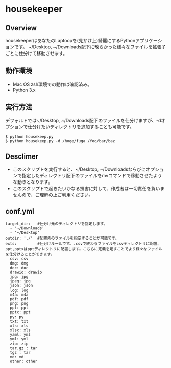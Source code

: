 # housekeeper
## Overview
housekeeperはあなたのLaptoopを(見かけ上)綺麗にするPythonアプリケーションです。
~/Desktop, ~/Downloads配下に散らかった様々なファイルを拡張子ごとに仕分けて移動させます。

## 動作環境
* Mac OS zsh環境での動作は確認済み。
* Python 3.x

## 実行方法
デフォルトでは~/Desktop, ~/Downloads配下のファイルを仕分けますが、-dオプションで仕分けたいディレクトリを追加することも可能です。
```
$ python housekeep.py
$ python housekeep.py -d /hoge/fuga /foo/bar/baz
```

## Desclimer
* このスクリプトを実行すると、~/Desktop, ~/Downloadsならびにオプションで指定したディレクトリ配下のファイルをmvコマンドで移動させたような動きとなります。
* このスクリプトで起きたいかなる損害に対して、作成者は一切責任を負いませんので、ご理解の上ご利用ください。


## conf.yml
```
target_dir:   #仕分け元のディレクトリを指定します。
  - '~/Downloads'
  - '~/Desktop'
outdir: './'  #配置先のファイルを指定することが可能です。
exts:         #仕分けルールです。.csvで終わるファイルをcsvディレクトリに配置、ppt,pptxはpptディレクトリに配置します。こちらに定義を足すことでより様々なファイルを仕分けることができます。
  csv: csv
  dmg: dmg
  doc: doc
  drawio: drawio
  jpg: jpg
  jpeg: jpg
  json: json
  log: log
  m4a: m4a
  pdf: pdf
  png: png
  ppt: ppt
  pptx: ppt
  py: py
  txt: txt
  xls: xls
  xlsx: xls
  yaml: yml
  yml: yml
  zip: zip
  tar.gz : tar
  tgz : tar
  md: md
  other: other

```
